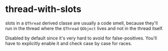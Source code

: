 # thread-with-slots

slots in a `QThread` derived classe are usually a code smell, because
they'll run in the thread where the `QThread` `QObject` lives and not in
the thread itself.

Disabled by default since it's very hard to avoid for false-positives. You'll
have to explicitly enable it and check case by case for races.
